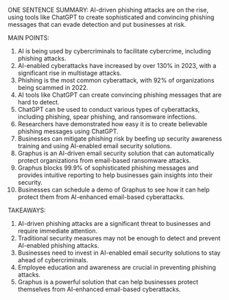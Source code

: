 ONE SENTENCE SUMMARY:
AI-driven phishing attacks are on the rise, using tools like ChatGPT to create sophisticated and convincing phishing messages that can evade detection and put businesses at risk.

MAIN POINTS:

1. AI is being used by cybercriminals to facilitate cybercrime, including phishing attacks.
2. AI-enabled cyberattacks have increased by over 130% in 2023, with a significant rise in multistage attacks.
3. Phishing is the most common cyberattack, with 92% of organizations being scammed in 2022.
4. AI tools like ChatGPT can create convincing phishing messages that are hard to detect.
5. ChatGPT can be used to conduct various types of cyberattacks, including phishing, spear phishing, and ransomware infections.
6. Researchers have demonstrated how easy it is to create believable phishing messages using ChatGPT.
7. Businesses can mitigate phishing risk by beefing up security awareness training and using AI-enabled email security solutions.
8. Graphus is an AI-driven email security solution that can automatically protect organizations from email-based ransomware attacks.
9. Graphus blocks 99.9% of sophisticated phishing messages and provides intuitive reporting to help businesses gain insights into their security.
10. Businesses can schedule a demo of Graphus to see how it can help protect them from AI-enhanced email-based cyberattacks.

TAKEAWAYS:

1. AI-driven phishing attacks are a significant threat to businesses and require immediate attention.
2. Traditional security measures may not be enough to detect and prevent AI-enabled phishing attacks.
3. Businesses need to invest in AI-enabled email security solutions to stay ahead of cybercriminals.
4. Employee education and awareness are crucial in preventing phishing attacks.
5. Graphus is a powerful solution that can help businesses protect themselves from AI-enhanced email-based cyberattacks.
